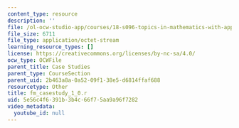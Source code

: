 ```yaml
---
content_type: resource
description: ''
file: /ol-ocw-studio-app/courses/18-s096-topics-in-mathematics-with-applications-in-finance-fall-2013/5e56c4f6391b3b4c66f75aa9a96f7282_fm_casestudy_1_0.r
file_size: 6711
file_type: application/octet-stream
learning_resource_types: []
license: https://creativecommons.org/licenses/by-nc-sa/4.0/
ocw_type: OCWFile
parent_title: Case Studies
parent_type: CourseSection
parent_uid: 2b463a8a-0a52-09f1-38e5-d6814ffaf688
resourcetype: Other
title: fm_casestudy_1_0.r
uid: 5e56c4f6-391b-3b4c-66f7-5aa9a96f7282
video_metadata:
  youtube_id: null
---
```

